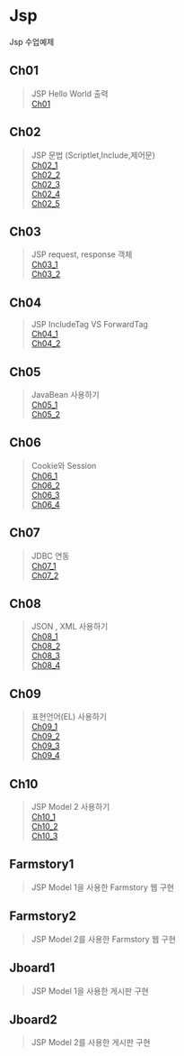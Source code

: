 # Jsp
Jsp 수업예제


## Ch01
> JSP Hello World 출력 <br>
> [Ch01](http://54.180.31.189:8080/Ch01/hello.jsp)
## Ch02
> JSP 문법 (Scriptlet,Include,제어문) <br>
> [Ch02_1](http://54.180.31.189:8080/Ch02/2_1_Scriptlet.jsp) <br>
> [Ch02_2](http://54.180.31.189:8080/Ch02/2_2_Condition.jsp) <br>
> [Ch02_3](http://54.180.31.189:8080/Ch02/2_3_Loop.jsp) <br>
> [Ch02_4](http://54.180.31.189:8080/Ch02/2_4_Class.jsp) <br>
> [Ch02_5](http://54.180.31.189:8080/Ch02/2_5_Include.jsp) <br>
## Ch03
> JSP request, response 객체  <br>
> [Ch03_1](http://54.180.31.189:8080/Ch03/3_1_Request.jsp) <br>
> [Ch03_2](http://54.180.31.189:8080/Ch03/3_2_Response.jsp) <br>
## Ch04
> JSP IncludeTag VS ForwardTag <br>
> [Ch04_1](http://54.180.31.189:8080/Ch04/4_1_IncludeTag.jsp) <br>
> [Ch04_2](http://54.180.31.189:8080/Ch04/4_2_ForwardTag.jsp) 
## Ch05
> JavaBean 사용하기 <br>
> [Ch05_1](http://54.180.31.189:8080/Ch05/5_1_JavaBean.jsp) <br>
> [Ch05_2](http://54.180.31.189:8080/Ch05/5_2_UseBean.jsp) 
## Ch06
> Cookie와 Session <br>
> [Ch06_1](http://54.180.31.189:8080/Ch06/6_1_Cookie.jsp) <br>
> [Ch06_2](http://54.180.31.189:8080/Ch06/6_2_CookieReceive.jsp) <br>
> [Ch06_3](http://54.180.31.189:8080/Ch06/6_3_Session.jsp) <br>
> [Ch06_4](http://54.180.31.189:8080/Ch06/6_4_SessionConfirm.jsp) <br>
## Ch07
> JDBC 연동 <br>
> [Ch07_1](http://54.180.31.189:8080/Ch07/7_1_JDBC_Insert.jsp) <br>
> [Ch07_2](http://54.180.31.189:8080/Ch07/7_2_JDBC_Select.jsp) 
## Ch08
> JSON , XML 사용하기 <br>
> [Ch08_1](http://54.180.31.189:8080/Ch08/8_1_JsonData.jsp) <br>
> [Ch08_2](http://54.180.31.189:8080/Ch08/8_2_JsonData.jsp) <br>
> [Ch08_3](http://54.180.31.189:8080/Ch08/8_3_XmlData.jsp) <br>
> [Ch08_4](http://54.180.31.189:8080/Ch08/8_4_XmlData.jsp) 
## Ch09
> 표현언어(EL) 사용하기 <br>
> [Ch09_1](http://54.180.31.189:8080/Ch09/9_1_EL1.jsp) <br>
> [Ch09_2](http://54.180.31.189:8080/Ch09/9_2_EL2.jsp) <br>
> [Ch09_3](http://54.180.31.189:8080/Ch09/9_3_EL_Operator.jsp) <br>
> [Ch09_4](http://54.180.31.189:8080/Ch09/9_4_JSTL.jsp)
## Ch10
> JSP Model 2 사용하기 <br>
> [Ch10_1](http://54.180.31.189:8080/Ch10/greeting.jsp) <br>
> [Ch10_2](http://54.180.31.189:8080/Ch10/hello.jsp) <br>
> [Ch10_3](http://54.180.31.189:8080/Ch10/welcome.jsp) 
## Farmstory1
> JSP Model 1을 사용한 Farmstory 웹 구현
## Farmstory2
> JSP Model 2를 사용한 Farmstory 웹 구현
## Jboard1
> JSP Model 1을 사용한 게시판 구현
## Jboard2
> JSP Model 2를 사용한 게시판 구현
